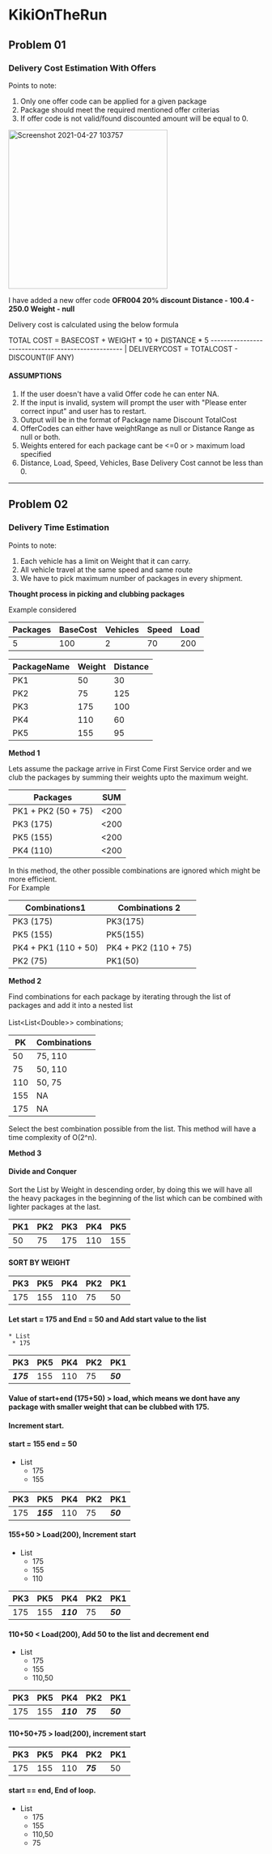 # KikiOnTheRun

## Problem 01

### Delivery Cost Estimation With Offers

Points to note:

1. Only one offer code can be applied for a given package
2. Package should meet the required mentioned offer criterias
3. If offer code is not valid/found discounted amount will be equal to 0.

<img width="314" alt="Screenshot 2021-04-27 103757" src="https://user-images.githubusercontent.com/12389045/116703220-a70b3080-a9e7-11eb-9871-79e914e5c3cb.png">

I have added a new offer code **OFR004 20% discount Distance - 100.4 - 250.0 Weight - null**

Delivery cost is calculated using the below formula 

TOTAL COST = BASECOST + WEIGHT * 10 + DISTANCE *  5
--------------------------------------------------- |
DELIVERYCOST = TOTALCOST - DISCOUNT(IF ANY)

#### ASSUMPTIONS 

1. If the user doesn't have a valid Offer code he can enter NA.
2. If the input is invalid, system will prompt the user with "Please enter correct input" and user has to restart.
4. Output will be in the format of Package name Discount TotalCost
5. OfferCodes can either have weightRange as null or Distance Range as null or both.
6. Weights entered for each package cant be <=0 or > maximum load specified 
7. Distance, Load, Speed, Vehicles, Base Delivery Cost cannot be less than 0.

--------------------------------------------------------------------------------------------------------------------------------

## Problem 02

### Delivery Time Estimation

Points to note:
1. Each vehicle has a limit on Weight that it can carry.
2. All vehicle travel at the same speed and same route
3. We have to pick maximum number of packages in every shipment.


**Thought process in picking and clubbing packages**

Example considered 

Packages | BaseCost | Vehicles | Speed | Load 
---------|----------|----------|-------|-----
5|100|2|70|200

PackageName|Weight|Distance
-----------|------|--------
PK1|50|30
PK2|75|125
PK3|175|100
PK4|110|60
PK5|155|95

**Method 1**

Lets assume the package arrive in First Come First Service order and we club the packages by summing their weights upto the maximum weight.


Packages | SUM
---------|------
PK1 + PK2 (50 + 75) | <200
PK3 (175) | <200
PK5 (155) | <200
PK4 (110) | <200

In this method, the other possible combinations are ignored which might be more efficient. <br>
For Example

Combinations1 | Combinations 2
----------------------|------------
PK3 (175)	|			PK3(175)
PK5 (155)|PK5(155)
PK4 + PK1 (110 + 50) | PK4 + PK2 (110 + 75)
PK2 (75) 	|		              PK1(50)

**Method 2**

Find combinations for each package by iterating through the list of packages and add it into a nested list <br><br>
List<List\<Double\>> combinations;
  
  PK | Combinations
  ------------|---------
  50 | 75, 110
  75 | 50, 110
  110 | 50, 75
  155 | NA
  175 | NA
  
 Select the best combination possible from the list.
 This method will have a time complexity of O(2^n).
 
 **Method 3**

#### Divide and Conquer <br>
Sort the List by Weight in descending order, by doing this we will have all the heavy packages in the beginning of the list which can be combined with lighter packages at the last. 

PK1 | PK2 | PK3 | PK4 | PK5
----|-----|-----|-----|----
50|75|175|110|155

#### SORT BY WEIGHT 
  
  PK3|PK5|PK4|PK2|PK1
  ---|---|---|---|---
  175|155|110|75|50
  
  
  #### Let start = 175 and End = 50 and Add start value to the list 
    * List     
     * 175
  
  PK3|PK5|PK4|PK2|PK1
  ---|---|---|---|---
  **_175_**|155|110|75|**_50_**
  
 #### Value of start+end (175+50) > load, which means we dont have any package with smaller weight that can be clubbed with 175. 
#### Increment start. 
  
  #### start = 155 end = 50
  
   * List     
     * 175
     * 155
  
   PK3|PK5|PK4|PK2|PK1
  ---|---|---|---|---
  175|**_155_**|110|75|**_50_**
  
  
  #### 155+50 > Load(200), Increment start
  
  * List     
     * 175
     * 155
     * 110

  PK3|PK5|PK4|PK2|PK1
  ---|---|---|---|---
  175|155|**_110_**|75|**_50_**
  
  
 #### 110+50 < Load(200), Add 50 to the list and decrement end
  
  * List     
     * 175
     * 155
     * 110,50 
  
  
  PK3|PK5|PK4|PK2|PK1
  ---|---|---|---|---
  175|155|**_110_**|**_75_**|**_50_**
 
   
  #### 110+50+75 > load(200), increment start 
  
  PK3|PK5|PK4|PK2|PK1
  ---|---|---|---|---
  175|155|110|**_75_**|50
 
 #### start == end, End of loop.
  * List     
     * 175
     * 155
     * 110,50 
     * 75
